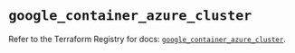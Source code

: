 # `google_container_azure_cluster`

Refer to the Terraform Registry for docs: [`google_container_azure_cluster`](https://registry.terraform.io/providers/hashicorp/google/5.18.0/docs/resources/container_azure_cluster).
